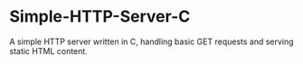 # Simple-HTTP-Server-C
A simple HTTP server written in C, handling basic GET requests and serving static HTML content.
